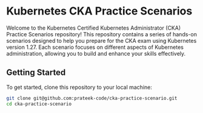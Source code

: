# Kubernetes CKA Practice Scenarios

Welcome to the Kubernetes Certified Kubernetes Administrator (CKA) Practice Scenarios repository! This repository contains a series of hands-on scenarios designed to help you prepare for the CKA exam using Kubernetes version 1.27. Each scenario focuses on different aspects of Kubernetes administration, allowing you to build and enhance your skills effectively.

## Getting Started

To get started, clone this repository to your local machine:

```bash
git clone git@github.com:prateek-code/cka-practice-scenario.git
cd cka-practice-scenario

